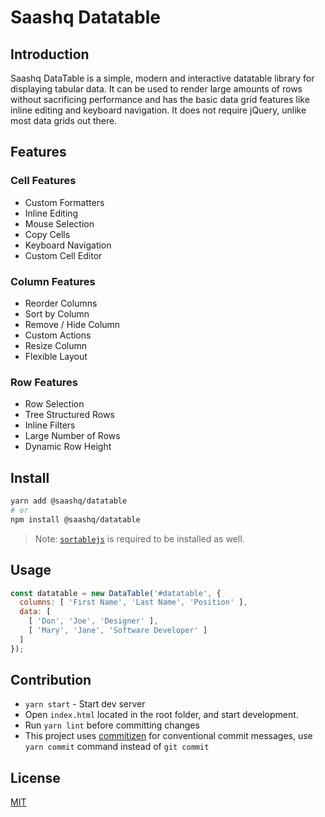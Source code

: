 # Saashq Datatable

## Introduction

Saashq DataTable is a simple, modern and interactive datatable library for displaying tabular data. It can be used to render large amounts of rows without sacrificing performance and has the basic data grid features like inline editing and keyboard navigation. It does not require jQuery, unlike most data grids out there.

## Features

### Cell Features

* Custom Formatters
* Inline Editing
* Mouse Selection
* Copy Cells
* Keyboard Navigation
* Custom Cell Editor

### Column Features

* Reorder Columns
* Sort by Column
* Remove / Hide Column
* Custom Actions
* Resize Column
* Flexible Layout

### Row Features

* Row Selection
* Tree Structured Rows
* Inline Filters
* Large Number of Rows
* Dynamic Row Height

## Install

```bash
yarn add @saashq/datatable
# or
npm install @saashq/datatable
```

> Note: [`sortablejs`](https://github.com/RubaXa/Sortable) is required to be installed as well.

## Usage

```js
const datatable = new DataTable('#datatable', {
  columns: [ 'First Name', 'Last Name', 'Position' ],
  data: [
    [ 'Don', 'Joe', 'Designer' ],
    [ 'Mary', 'Jane', 'Software Developer' ]
  ]
});
```

## Contribution

* `yarn start` - Start dev server
* Open `index.html` located in the root folder, and start development.
* Run `yarn lint` before committing changes
* This project uses [commitizen](https://github.com/commitizen/cz-cli) for conventional commit messages, use `yarn commit` command instead of `git commit`

## License

[MIT](http://opensource.org/licenses/MIT)
